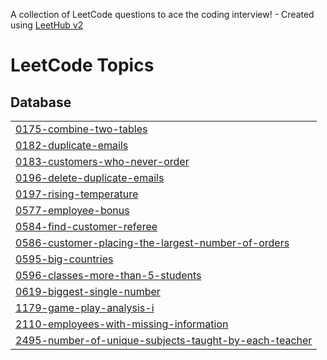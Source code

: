 A collection of LeetCode questions to ace the coding interview! - Created using [LeetHub v2](https://github.com/arunbhardwaj/LeetHub-2.0)
<!---LeetCode Topics Start-->
# LeetCode Topics
## Database
|  |
| ------- |
| [0175-combine-two-tables](https://github.com/Atharvugale95/leetcode/tree/master/0175-combine-two-tables) |
| [0182-duplicate-emails](https://github.com/Atharvugale95/leetcode/tree/master/0182-duplicate-emails) |
| [0183-customers-who-never-order](https://github.com/Atharvugale95/leetcode/tree/master/0183-customers-who-never-order) |
| [0196-delete-duplicate-emails](https://github.com/Atharvugale95/leetcode/tree/master/0196-delete-duplicate-emails) |
| [0197-rising-temperature](https://github.com/Atharvugale95/leetcode/tree/master/0197-rising-temperature) |
| [0577-employee-bonus](https://github.com/Atharvugale95/leetcode/tree/master/0577-employee-bonus) |
| [0584-find-customer-referee](https://github.com/Atharvugale95/leetcode/tree/master/0584-find-customer-referee) |
| [0586-customer-placing-the-largest-number-of-orders](https://github.com/Atharvugale95/leetcode/tree/master/0586-customer-placing-the-largest-number-of-orders) |
| [0595-big-countries](https://github.com/Atharvugale95/leetcode/tree/master/0595-big-countries) |
| [0596-classes-more-than-5-students](https://github.com/Atharvugale95/leetcode/tree/master/0596-classes-more-than-5-students) |
| [0619-biggest-single-number](https://github.com/Atharvugale95/leetcode/tree/master/0619-biggest-single-number) |
| [1179-game-play-analysis-i](https://github.com/Atharvugale95/leetcode/tree/master/1179-game-play-analysis-i) |
| [2110-employees-with-missing-information](https://github.com/Atharvugale95/leetcode/tree/master/2110-employees-with-missing-information) |
| [2495-number-of-unique-subjects-taught-by-each-teacher](https://github.com/Atharvugale95/leetcode/tree/master/2495-number-of-unique-subjects-taught-by-each-teacher) |
<!---LeetCode Topics End-->